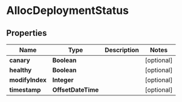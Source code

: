 

# AllocDeploymentStatus


## Properties

| Name | Type | Description | Notes |
|------------ | ------------- | ------------- | -------------|
|**canary** | **Boolean** |  |  [optional] |
|**healthy** | **Boolean** |  |  [optional] |
|**modifyIndex** | **Integer** |  |  [optional] |
|**timestamp** | **OffsetDateTime** |  |  [optional] |



